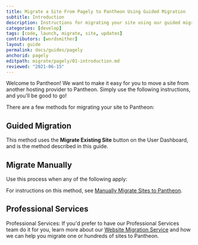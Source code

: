 ```yaml
---
title: Migrate a Site From Pagely to Pantheon Using Guided Migration
subtitle: Introduction
description: Instructions for migrating your site using our guided migration process.
categories: [develop]
tags: [code, launch, migrate, site, updates]
contributors: [wordsmither]
layout: guide
permalink: docs/guides/pagely
anchorid: pagely
editpath: migrate/pagely/01-introduction.md
reviewed: "2021-06-15"
---
```


Welcome to Pantheon!  We want to make it easy for you to move a site from another hosting provider to Pantheon.  Simply use the following instructions, and you'll be good to go!

There are a few methods for migrating your site to Pantheon:

## Guided Migration

This method uses the **Migrate Existing Site** button on the User Dashboard, and is the method described in this guide.

## Migrate Manually

Use this process when any of the following apply:

<Partial file="migrate/manual-when-all.md" />
<Partial file="migrate/manual-when-wordpress.md" />

For instructions on this method, see [Manually Migrate Sites to Pantheon](/migrate-manual).

## Professional Services

Professional Services: If you'd prefer to have our Professional Services team do it for you, learn more about our [Website Migration Service](https://pantheon.io/professional-services/website-migrations?docs) and how we can help you migrate one or hundreds of sites to Pantheon.


